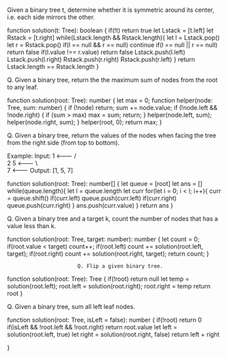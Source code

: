 Given a binary tree t, determine whether it is symmetric around its center, i.e. each side mirrors the other.

function solution(t: Tree<number>): boolean {
    if(!t) return true
    let Lstack = [t.left]
    let Rstack = [t.right]
    while(Lstack.length && Rstack.length){
        let l = Lstack.pop()
        let r = Rstack.pop()
        if(l == null && r == null) continue
        if(l == null || r == null) return false
        if(l.value !== r.value) return false
        Lstack.push(l.left)
        Lstack.push(l.right)
        Rstack.push(r.right)
        Rstack.push(r.left)
    }
    return Lstack.length == Rstack.length
}

  
  Q. Given a binary tree, return the the maximum sum of nodes from the root to any leaf.
  
  function solution(root: Tree<number>): number {
    let max = 0;
    function helper(node: Tree<number>, sum: number) {
        if (!node) return;
        sum += node.value;
        if (!node.left && !node.right) {
            if (sum > max) max = sum;
            return;
        }
        helper(node.left, sum);
        helper(node.right, sum);
    }
    helper(root, 0);
    return max;
}
  
  Q. Given a binary tree, return the values of the nodes when facing the tree from the right side (from top to bottom).

Example:
Input:
   1              <---
 /   \
2     5         <---
 \  
  7               <---
Output: [1, 5, 7]
                       
 function solution(root: Tree<number>): number[] {
    let queue = [root]
    let ans = []
    while(queue.length){
        let l = queue.length
        let curr
        for(let i = 0; i < l; i++){
            curr = queue.shift()
            if(curr.left) queue.push(curr.left)
            if(curr.right) queue.push(curr.right)
        }
        ans.push(curr.value)
    }
    return ans
}
                             
  Q. Given a binary tree and a target k, count the number of nodes that has a value less than k.
                             
function solution(root: Tree<number>, target: number): number {
    let count = 0;
    if(root.value < target) count++;
    if(root.left) count += solution(root.left, target);
    if(root.right) count += solution(root.right, target);
    return count;
}
                           
                           
                           Q. Flip a given binary tree.
                           
  function solution(root: Tree<number>): Tree<number> {
    if(!root) return null
    let temp = solution(root.left);
    root.left = solution(root.right);
    root.right = temp
    return root
}

  
  Q. Given a binary tree, sum all left leaf nodes.
  
  function solution(root: Tree<number>, isLeft = false): number {
    if(!root) return 0
    if(isLeft && !root.left && !root.right) return root.value
    let left = solution(root.left, true)
    let right = solution(root.right, false)
    return left + right

}


